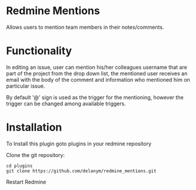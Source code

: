 Redmine Mentions
================

Allows users to mention team members in their notes/comments.

Functionality
==============
In editing an issue, user can mention his/her colleagues username that are part of the project from the drop down list,
the mentioned user receives an email with the body of the comment and information who mentioned him on particular issue.

By default '@' sign is used as the trigger for the mentioning, however the trigger can be changed among available triggers.

Installation
==============
To Install this plugin goto plugins in your redmine repository

Clone the git repository:

    cd plugins
    git clone https://github.com/delanym/redmine_mentions.git

Restart Redmine

